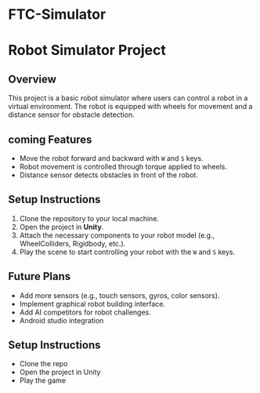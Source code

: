 # FTC-Simulator

# Robot Simulator Project

## Overview
This project is a basic robot simulator where users can control a robot in a virtual environment. The robot is equipped with wheels for movement and a distance sensor for obstacle detection.

## coming Features
- Move the robot forward and backward with `W` and `S` keys.
- Robot movement is controlled through torque applied to wheels.
- Distance sensor detects obstacles in front of the robot.

## Setup Instructions
1. Clone the repository to your local machine.
2. Open the project in **Unity**.
3. Attach the necessary components to your robot model (e.g., WheelColliders, Rigidbody, etc.).
4. Play the scene to start controlling your robot with the `W` and `S` keys.

## Future Plans
- Add more sensors (e.g., touch sensors, gyros, color sensors).
- Implement graphical robot building interface.
- Add AI competitors for robot challenges.
- Android studio integration

## Setup Instructions

- Clone the repo
- Open the project in Unity
- Play the game
